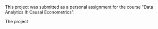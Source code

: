 This project was submitted as a personal assignment for the course "Data Analytics II: Causal Econometrics".

The project
